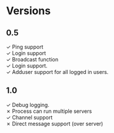 
# Versions

## 0.5
&check; Ping support  
&check; Login support  
&check; Broadcast function  
&check; Login support.  
&check; Adduser support for all logged in users.  
## 1.0
&check; Debug logging.  
&cross; Process can run multiple servers  
&check; Channel support  
&cross; Direct message support (over server)  

